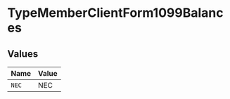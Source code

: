# TypeMemberClientForm1099Balances


## Values

| Name  | Value |
| ----- | ----- |
| `NEC` | NEC   |
